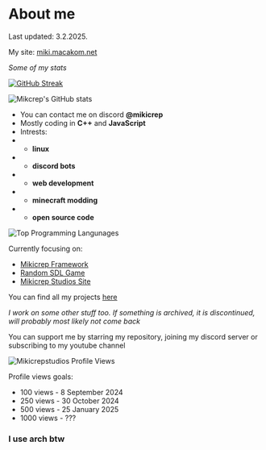 # About me

Last updated: 3.2.2025.

My site: [miki.macakom.net](https://miki.macakom.net)

*Some of my stats*

[![GitHub Streak](https://streak-stats.demolab.com/?user=Mikicrepstudios&theme=dark)](https://git.io/streak-stats)

![Mikcrep's GitHub stats](https://github-readme-stats.vercel.app/api?username=mikicrepstudios&show_icons=true&theme=dark)

- You can contact me on discord **@mikicrep**
- Mostly coding in **C++** and **JavaScript**
- Intrests: 
- - **linux**
- - **discord bots**
- - **web development**
- - **minecraft modding**
- - **open source code**

![Top Programming Langunages](https://github-readme-stats.vercel.app/api/top-langs/?username=mikicrepstudios&layout=compact&theme=dark&langs_count=10)

Currently focusing on:
- [Mikicrep Framework](https://github.com/Mikicrepstudios/Mikicrep-Framework)
- [Random SDL Game](https://github.com/Mikicrepstudios/Random-SDL-Game)
- [Mikicrep Studios Site](https://github.com/Mikicrep-Studios/mikicrep-studios.github.io)

You can find all my projects [here](https://miki.macakom.net/projects.html)

*I work on some other stuff too. If something is archived, it is discontinued, will probably most likely not come back*

You can support me by starring my repository, joining my discord server or subscribing to my youtube channel

<p align="left"> <img src="https://komarev.com/ghpvc/?username=Mikicrepstudios&label=Profile%20views&color=0e75b6&style=flat" alt="Mikicrepstudios Profile Views" /> </p>

Profile views goals:
- 100 views - 8 September 2024
- 250 views - 30 October 2024
- 500 views - 25 January 2025
- 1000 views - ???

### I use **arch** btw

